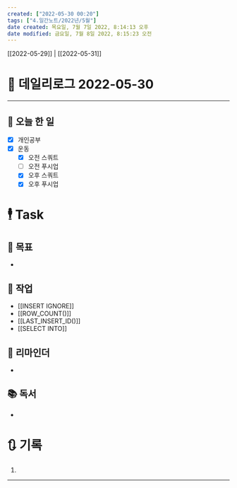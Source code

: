 ```yaml
---
created: ["2022-05-30 00:20"]
tags: ["4.일간노트/2022년/5월"]
date created: 목요일, 7월 7일 2022, 8:14:13 오후
date modified: 금요일, 7월 8일 2022, 8:15:23 오전
---
```


[[2022-05-29]] | [[2022-05-31]]


# 📅 데일리로그 2022-05-30

---
## 🔷 오늘 한 일
- [x] 개인공부
- [x] 운동
	- [x] 오전 스쿼트
	- [ ] 오전 푸시업
	- [x] 오후 스쿼트
	- [x] 오후 푸시업

# 🕴 Task
## 🎯 목표
- 
## 🚀 작업
- [[INSERT IGNORE]]
- [[ROW_COUNT()]]
- [[LAST_INSERT_ID()]]
- [[SELECT INTO]]

## 📕 리마인더
- 

## 📚 독서
- 

# 🔃 기록
1. 
---

